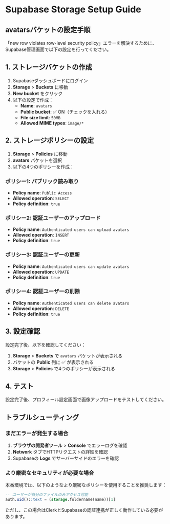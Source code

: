 # Supabase Storage Setup Guide
## avatarsバケットの設定手順

「new row violates row-level security policy」エラーを解決するために、Supabase管理画面で以下の設定を行ってください。

## 1. ストレージバケットの作成

1. Supabaseダッシュボードにログイン
2. **Storage** > **Buckets** に移動
3. **New bucket** をクリック
4. 以下の設定で作成：
   - **Name**: `avatars`
   - **Public bucket**: ✅ ON（チェックを入れる）
   - **File size limit**: `50MB`
   - **Allowed MIME types**: `image/*`

## 2. ストレージポリシーの設定

1. **Storage** > **Policies** に移動
2. **avatars** バケットを選択
3. 以下の4つのポリシーを作成：

### ポリシー1: パブリック読み取り
- **Policy name**: `Public Access`
- **Allowed operation**: `SELECT`
- **Policy definition**: `true`

### ポリシー2: 認証ユーザーのアップロード
- **Policy name**: `Authenticated users can upload avatars`
- **Allowed operation**: `INSERT`
- **Policy definition**: `true`

### ポリシー3: 認証ユーザーの更新
- **Policy name**: `Authenticated users can update avatars`
- **Allowed operation**: `UPDATE`
- **Policy definition**: `true`

### ポリシー4: 認証ユーザーの削除
- **Policy name**: `Authenticated users can delete avatars`
- **Allowed operation**: `DELETE`
- **Policy definition**: `true`

## 3. 設定確認

設定完了後、以下を確認してください：

1. **Storage** > **Buckets** で `avatars` バケットが表示される
2. バケットの **Public** 列に ✅ が表示される
3. **Storage** > **Policies** で4つのポリシーが表示される

## 4. テスト

設定完了後、プロフィール設定画面で画像アップロードをテストしてください。

## トラブルシューティング

### まだエラーが発生する場合

1. **ブラウザの開発者ツール** > **Console** でエラーログを確認
2. **Network** タブでHTTPリクエストの詳細を確認
3. Supabaseの **Logs** でサーバーサイドのエラーを確認

### より厳密なセキュリティが必要な場合

本番環境では、以下のようなより厳密なポリシーを使用することを推奨します：

```sql
-- ユーザーが自分のファイルのみアクセス可能
auth.uid()::text = (storage.foldername(name))[1]
```

ただし、この場合はClerkとSupabaseの認証連携が正しく動作している必要があります。
